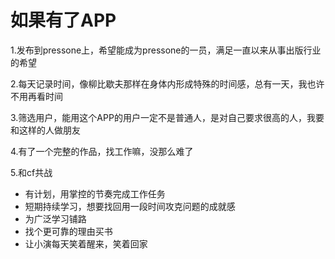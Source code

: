 
# 如果有了APP

1.发布到pressone上，希望能成为pressone的一员，满足一直以来从事出版行业的希望

2.每天记录时间，像柳比歇夫那样在身体内形成特殊的时间感，总有一天，我也许不用再看时间

3.筛选用户，能用这个APP的用户一定不是普通人，是对自己要求很高的人，我要和这样的人做朋友

4.有了一个完整的作品，找工作嘛，没那么难了

5.和cf共战

- 有计划，用掌控的节奏完成工作任务
- 短期持续学习，想要找回用一段时间攻克问题的成就感
- 为广泛学习铺路
- 找个更可靠的理由买书
- 让小演每天笑着醒来，笑着回家
